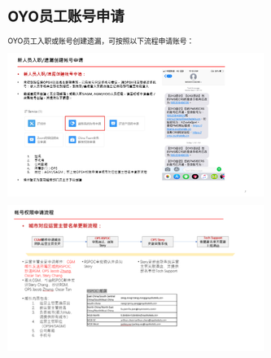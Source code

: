 # OYO员工账号申请

OYO员工入职或账号创建遗漏，可按照以下流程申请账号：

![](../../../.gitbook/assets/image%20%2860%29.png)

   


![](../../../.gitbook/assets/image%20%281%29.png)

  


  


  


  


  


